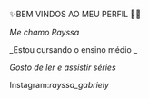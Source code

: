 ✨BEM VINDOS AO MEU PERFIL 👋✨

_Me chamo Rayssa_

_Estou cursando o ensino médio _

_Gosto de ler e assistir séries_

Instagram:_rayssa_gabriely_



